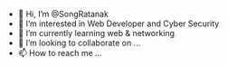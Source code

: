 - 👋 Hi, I’m @SongRatanak
- 👀 I’m interested in Web Developer and Cyber Security
- 🌱 I’m currently learning web & networking
- 💞️ I’m looking to collaborate on ...
- 📫 How to reach me ...

<!---
SongRatanak/SongRatanak is a ✨ special ✨ repository because its `README.md` (this file) appears on your GitHub profile.
You can click the Preview link to take a look at your changes.
--->
